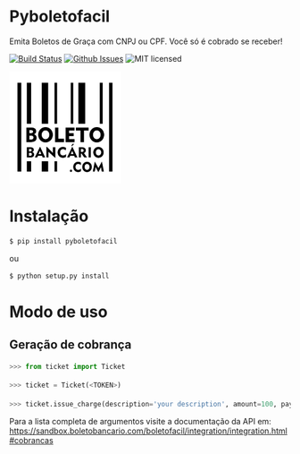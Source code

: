 # Pyboletofacil

Emita Boletos de Graça com CNPJ ou CPF. Você só é cobrado se receber!

[![Build Status](https://travis-ci.org/hudsonbrendon/pyboletofacil.svg?branch=master)](https://travis-ci.org/hudsonbrendon/pyboletofacil)
[![Github Issues](http://img.shields.io/github/issues/hudsonbrendon/pyboletofacil.svg?style=flat)](https://github.com/hudsonbrendon/pyboletofacil/issues?sort=updated&state=open)
![MIT licensed](https://img.shields.io/badge/license-MIT-blue.svg)

![Logo](logo.png)


# Instalação

```bash
$ pip install pyboletofacil
```
ou

```bash
$ python setup.py install
```

# Modo de uso

## Geração de cobrança

```python
>>> from ticket import Ticket

>>> ticket = Ticket(<TOKEN>)

>>> ticket.issue_charge(description='your description', amount=100, payerName='Hudson Brendon', payerCpfCnpj=10090997452)
```
Para a lista completa de argumentos visite a documentação da API em: https://sandbox.boletobancario.com/boletofacil/integration/integration.html#cobrancas
